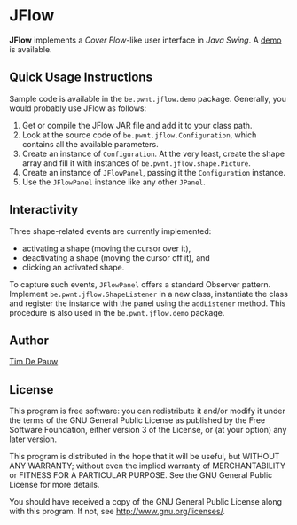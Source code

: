 JFlow
=====

**JFlow** implements a *Cover Flow*-like user interface in *Java Swing*. A
[demo](http://timdp.github.io/jflow/) is available.

Quick Usage Instructions
------------------------

Sample code is available in the `be.pwnt.jflow.demo` package. Generally, you
would probably use JFlow as follows:

1. Get or compile the JFlow JAR file and add it to your class path.
2. Look at the source code of `be.pwnt.jflow.Configuration`, which contains all
the available parameters.
3. Create an instance of `Configuration`. At the very least, create the shape
array and fill it with instances of `be.pwnt.jflow.shape.Picture`.
4. Create an instance of `JFlowPanel`, passing it the `Configuration` instance.
5. Use the `JFlowPanel` instance like any other `JPanel`.

Interactivity
-------------

Three shape-related events are currently implemented:

* activating a shape (moving the cursor over it),
* deactivating a shape (moving the cursor off it), and
* clicking an activated shape.

To capture such events, `JFlowPanel` offers a standard Observer pattern.
Implement `be.pwnt.jflow.ShapeListener` in a new class, instantiate the class 
and register the instance with the panel using the `addListener` method. This
procedure is also used in the `be.pwnt.jflow.demo` package.

Author
------

[Tim De Pauw](http://tmdpw.eu/)

License
-------

This program is free software: you can redistribute it and/or modify it under
the terms of the GNU General Public License as published by the Free Software
Foundation, either version 3 of the License, or (at your option) any later
version.

This program is distributed in the hope that it will be useful, but WITHOUT ANY
WARRANTY; without even the implied warranty of MERCHANTABILITY or FITNESS FOR A
PARTICULAR PURPOSE. See the GNU General Public License for more details.

You should have received a copy of the GNU General Public License along with
this program. If not, see <http://www.gnu.org/licenses/>.
